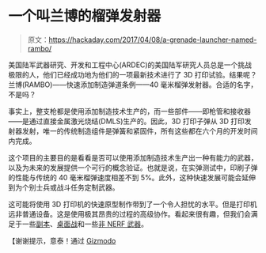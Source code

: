 # 一个叫兰博的榴弹发射器

> 原文：<https://hackaday.com/2017/04/08/a-grenade-launcher-named-rambo/>

美国陆军武器研究、开发和工程中心(ARDEC)的美国陆军研究人员总是一个挑战极限的人，他们已经成功地为他们的一项最新技术进行了 3D 打印试验。结果呢？兰博(RAMBO)——快速添加制造弹道条例——40 毫米榴弹发射器。合适的名字，不是吗？

事实上，整支枪都是使用添加制造技术生产的，而一些部件——即枪管和接收器——是通过直接金属激光烧结(DMLS)生产的。因此，3D 打印子弹从 3D 打印发射器发射，唯一的传统制造组件是弹簧和紧固件，所有这些都在六个月的开发时间内完成。

这个项目的主要目的是看看是否可以使用添加制造技术生产出一种有能力的武器，以及为未来的发展提供一个可行的概念验证。也就是说，在实弹测试中，印刷子弹的性能与传统的 40 毫米榴弹速度相差不到 5%。此外，这种快速发展可能会延伸到为个别士兵或战斗任务定制武器。

这可能将使用 3D 打印机的快速原型制作带到了一个令人担忧的水平。但是打印机远非普通设备。这是使用极其昂贵的过程的高级协作。看起来很有趣，但我们会满足于一些[副本](http://hackaday.com/2013/03/06/beautiful-replica-team-fortress-2-weapons/)、[桌面战](http://hackaday.com/2013/09/23/world-maker-faire-3d-printed-tower-defense/)和一些[非 NERF 武器](http://hackaday.com/2015/03/23/mrrf-mostly-harmless-3d-printed-arms/)。

【谢谢提示，意泰！通过 [Gizmodo](http://gizmodo.com/the-armys-new-3d-printed-grenade-launcher-is-straight-o-1793135356)